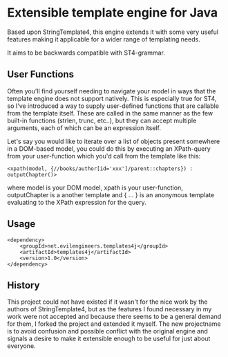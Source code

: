 Extensible template engine for Java
===================================

Based upon StringTemplate4, this engine extends it with some very useful features making it applicable for a wider range of templating needs.  

It aims to be backwards compatible with ST4-grammar.


User Functions
--------------

Often you'll find yourself needing to navigate your model in ways that the template engine does not support natively.  This is especially true for ST4, so I've introduced a way to supply user-defined functions that are callable from the template itself.  These are called in the same manner as the few built-in functions (strlen, trunc, etc..), but they can accept multiple arguments, each of which can be an expression itself. 

Let's say you would like to iterate over a list of objects present somewhere in a DOM-based model, you could do this by executing an XPath-query from your user-function which you'd call from the template like this:

    <xpath(model, {//books/author[id='xxx']/parent::chapters}) : outputChapter()>

where model is your DOM model, xpath is your user-function, outputChapter is a another template and { ... } is an anonymous template evaluating to the XPath expression for the query. 


Usage
-----

    <dependency>
        <groupId>net.evilengineers.templates4j</groupId>
        <artifactId>templates4j</artifactId>
        <version>1.0</version>
    </dependency>

History
-------

This project could not have existed if it wasn't for the nice work by the authors of StringTemplate4, but as the features I found necessary in my work were not accepted and because there seems to be a general demand for them, I forked the project and extended it myself.  The new projectname is to avoid confusion and possible conflict with the original engine and signals a desire to make it extensible enough to be useful for just about everyone. 
